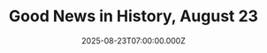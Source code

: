 ---
title: "Good News in History, August 23"
date: 2025-08-23T07:00:00.000Z
category: Human Kindness
externalLink: "https://www.goodnewsnetwork.org/events060823/"
image: ""
excerpt: "2 years ago today, the chief of the Indian Space Research Organization (ISRO) exclaimed “India is on the Moon!” after the successful landing of Chandrayaan-3, the Indian Lunar lander. In doing so India became the fourth nation to operate on the Moon after the US, Russia, and China, while also beating Japan to our nearest […] The post Good News…"
---